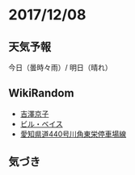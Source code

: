 # 2017/12/08

## 天気予報

今日（曇時々雨）/ 明日（晴れ）

## WikiRandom

* [吉澤京子](https://ja.wikipedia.org/wiki/%E5%90%89%E6%BE%A4%E4%BA%AC%E5%AD%90)
* [ビル・ベイス](https://ja.wikipedia.org/wiki/%E3%83%93%E3%83%AB%E3%83%BB%E3%83%99%E3%82%A4%E3%82%B9)
* [愛知県道440号川角東栄停車場線](https://ja.wikipedia.org/wiki/%E6%84%9B%E7%9F%A5%E7%9C%8C%E9%81%93440%E5%8F%B7%E5%B7%9D%E8%A7%92%E6%9D%B1%E6%A0%84%E5%81%9C%E8%BB%8A%E5%A0%B4%E7%B7%9A)

## 気づき

